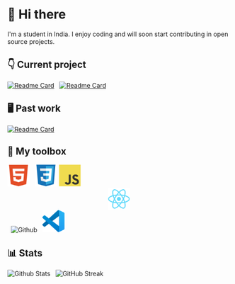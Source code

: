 # 👋 Hi there

I'm a student in India. I enjoy coding and will soon start contributing in open source projects.

## 👇 Current project

[![Readme Card](https://github-readme-stats.vercel.app/api/pin/?username=champst2004&repo=pune-metro&bg_color=0d1116&title_color=ce09ec&text_color=a4aacb&icon_color=007ec6)](https://github.com/champst2004/pune-metro) &nbsp; 
[![Readme Card](https://github-readme-stats.vercel.app/api/pin/?username=champst2004&repo=mit-ideathon-25&bg_color=0d1116&title_color=ce09ec&text_color=a4aacb&icon_color=007ec6)](https://github.com/champst2004/mit-ideathon-25) &nbsp; 

## 🖥 Past work

[![Readme Card](https://github-readme-stats.vercel.app/api/pin/?username=champst2004&repo=steganography-cpp&bg_color=0d1116&title_color=ce09ec&text_color=a4aacb&icon_color=007ec6)](https://github.com/champst2004/steganography-cpp) &nbsp; 

## 🧰 My toolbox
<img  src="https://raw.githubusercontent.com/devicons/devicon/1119b9f84c0290e0f0b38982099a2bd027a48bf1/icons/html5/html5-plain.svg" alt="HTML5" width="50" height="50"/> &nbsp; <img  src="https://raw.githubusercontent.com/devicons/devicon/1119b9f84c0290e0f0b38982099a2bd027a48bf1/icons/css3/css3-original.svg" alt="CSS3" width="50" height="50"/> <img  src="https://raw.githubusercontent.com/devicons/devicon/1119b9f84c0290e0f0b38982099a2bd027a48bf1/icons/javascript/javascript-original.svg" alt="JavaScript" width="50" height="50"/> &nbsp; <img  src="https://raw.githubusercontent.com/devicons/devicon/1119b9f84c0290e0f0b38982099a2bd027a48bf1/icons/react/react-original.svg" alt="ReactJS" width="50" height="50" style="margin:0 auto; display:block;"/> &nbsp; <img  src="https://github.com/CyrisXD/CyrisXD/raw/master/assets/Github.png" alt="Github"/> &nbsp; <img  src="https://raw.githubusercontent.com/devicons/devicon/1119b9f84c0290e0f0b38982099a2bd027a48bf1/icons/vscode/vscode-original.svg" alt="VSCode" width="50" height="50"/> &nbsp;


## 📊 Stats

![Github Stats](https://github-readme-stats.vercel.app/api?username=champst2004&hide_title=false&hide_rank=false&show_icons=true&include_all_commits=true&count_private=true&disable_animations=false&theme=blue-green&locale=en&hide_border=false&custom_title=Github%20Stats:) &nbsp; ![GitHub Streak](https://streak-stats.demolab.com?user=champst2004&locale=en&mode=daily&theme=blue-green&hide_border=false&border_radius=5)
